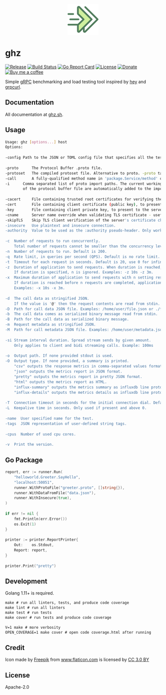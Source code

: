 <div align="center">
	<br>
	<img src="green_fwd2.svg" alt="Logo" width="100">
	<br>
</div>

# ghz

[![Release](https://img.shields.io/github/release/bojand/ghz.svg?style=flat-square)](https://github.com/bojand/ghz/releases/latest)
[![Build Status](https://img.shields.io/circleci/project/github/bojand/ghz/master.svg?style=flat-square)](https://circleci.com/gh/bojand/ghz)
[![Go Report Card](https://goreportcard.com/badge/github.com/bojand/ghz?style=flat-square)](https://goreportcard.com/report/github.com/bojand/ghz)
[![License](https://img.shields.io/github/license/bojand/ghz.svg?style=flat-square)](https://raw.githubusercontent.com/bojand/ghz/master/LICENSE)
[![Donate](https://img.shields.io/badge/Donate-PayPal-green.svg?style=flat-square)](https://www.paypal.me/bojandj)
[![Buy me a coffee](https://img.shields.io/badge/buy%20me-a%20coffee-orange.svg?style=flat-square)](https://www.buymeacoffee.com/bojand)

Simple [gRPC](http://grpc.io/) benchmarking and load testing tool inspired by [hey](https://github.com/rakyll/hey/) and [grpcurl](https://github.com/fullstorydev/grpcurl).

## Documentation

All documentation at [ghz.sh](https://ghz.sh).

## Usage

```sh
Usage: ghz [options...] host
Options:

-config	Path to the JSON or TOML config file that specifies all the test run settings.

-proto		The Protocol Buffer .proto file.
-protoset	The compiled protoset file. Alternative to proto. -proto takes precedence.
-call		A fully-qualified method name in 'package.Service/method' or 'package.Service.Method' format.
-i		Comma separated list of proto import paths. The current working directory and the directory
		of the protocol buffer file are automatically added to the import list.

-cacert		File containing trusted root certificates for verifying the server.
-cert		File containing client certificate (public key), to present to the server. Must also provide -key option.
-key 		File containing client private key, to present to the server. Must also provide -cert option.
-cname		Server name override when validating TLS certificate - useful for self signed certs.
-skipTLS	Skip TLS client verification of the server's certificate chain and host name.
-insecure	Use plaintext and insecure connection.
-authority	Value to be used as the :authority pseudo-header. Only works if -insecure is used.

-c  Number of requests to run concurrently.
    Total number of requests cannot be smaller than the concurrency level. Default is 50.
-n  Number of requests to run. Default is 200.
-q  Rate limit, in queries per second (QPS). Default is no rate limit.
-t  Timeout for each request in seconds. Default is 20, use 0 for infinite.
-z  Duration of application to send requests. When duration is reached, application stops and exits.
    If duration is specified, n is ignored. Examples: -z 10s -z 3m.
-x  Maximum duration of application to send requests with n setting respected.
    If duration is reached before n requests are completed, application stops and exits.
    Examples: -x 10s -x 3m.

-d  The call data as stringified JSON.
    If the value is '@' then the request contents are read from stdin.
-D  Path for call data JSON file. Examples: /home/user/file.json or ./file.json.
-b  The call data comes as serialized binary message read from stdin.
-B  Path for the call data as serialized binary message.
-m  Request metadata as stringified JSON.
-M  Path for call metadata JSON file. Examples: /home/user/metadata.json or ./metadata.json.

-si Stream interval duration. Spread stream sends by given amount.
    Only applies to client and bidi streaming calls. Example: 100ms

-o  Output path. If none provided stdout is used.
-O  Output type. If none provided, a summary is printed.
    "csv" outputs the response metrics in comma-separated values format.
    "json" outputs the metrics report in JSON format.
    "pretty" outputs the metrics report in pretty JSON format.
    "html" outputs the metrics report as HTML.
    "influx-summary" outputs the metrics summary as influxdb line protocol.
    "influx-details" outputs the metrics details as influxdb line protocol.

-T  Connection timeout in seconds for the initial connection dial. Default is 10.
-L  Keepalive time in seconds. Only used if present and above 0.

-name  User specified name for the test.
-tags  JSON representation of user-defined string tags.

-cpus  Number of used cpu cores.

-v  Print the version.
```

## Go Package

```go
report, err := runner.Run(
    "helloworld.Greeter.SayHello",
    "localhost:50051",
    runner.WithProtoFile("greeter.proto", []string{}),
    runner.WithDataFromFile("data.json"),
    runner.WithInsecure(true),
)

if err != nil {
    fmt.Println(err.Error())
    os.Exit(1)
}

printer := printer.ReportPrinter{
    Out:    os.Stdout,
    Report: report,
}

printer.Print("pretty")
```

## Development

Golang 1.11+ is required.

```
make # run all linters, tests, and produce code coverage
make lint # run all linters
make test # run tests
make cover # run tests and produce code coverage

V=1 make # more verbosity
OPEN_COVERAGE=1 make cover # open code coverage.html after running
```

## Credit

Icon made by <a href="http://www.freepik.com" title="Freepik">Freepik</a> from <a href="https://www.flaticon.com/" title="Flaticon">www.flaticon.com</a> is licensed by <a href="http://creativecommons.org/licenses/by/3.0/" title="Creative Commons BY 3.0" target="_blank">CC 3.0 BY</a>

## License

Apache-2.0
